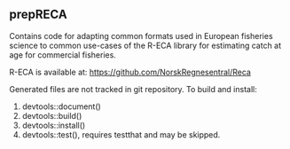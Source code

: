 ## prepRECA

Contains code for adapting common formats used in European fisheries science to common use-cases of the R-ECA library for estimating catch at age for commercial fisheries.

R-ECA is available at: https://github.com/NorskRegnesentral/Reca

Generated files are not tracked in git repository. To build and install:
1. devtools::document()
2. devtools::build()
3. devtools::install()
4. devtools::test(), requires testthat and may be skipped.